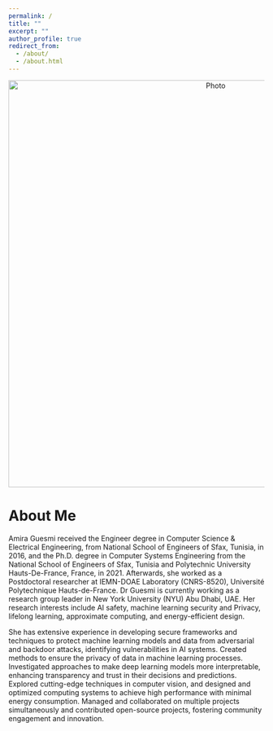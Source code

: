 ```yaml
---
permalink: /
title: ""
excerpt: ""
author_profile: true
redirect_from: 
  - /about/
  - /about.html
---
```


<p align="center">
  <img src="https://AmiraGuesmi-mls.github.io/files/amiraguesmi.JPG?raw=true" alt="Photo" style="width: 800px;"/> 
</p>

# About Me 

Amira Guesmi received the Engineer degree in Computer Science & Electrical Engineering, from National School of Engineers of Sfax, Tunisia, in 2016, and the Ph.D. degree in Computer Systems Engineering from the National School of Engineers of Sfax, Tunisia and Polytechnic University Hauts-De-France, France, in 2021. Afterwards, she worked as a Postdoctoral researcher at IEMN-DOAE Laboratory (CNRS-8520), Université Polytechnique Hauts-de-France. Dr Guesmi is currently working as a research group leader in New York University (NYU) Abu Dhabi, UAE. Her research interests include AI safety, machine learning security and Privacy, lifelong learning, approximate computing, and energy-efficient design.

She has extensive experience in developing secure frameworks and techniques to protect machine learning models and data from adversarial and backdoor attacks, identifying vulnerabilities in AI systems. Created methods to ensure the privacy of data in machine learning processes. Investigated approaches to make deep learning models more interpretable, enhancing transparency and trust in their decisions and predictions. Explored cutting-edge techniques in computer vision, and designed and optimized computing systems to achieve high performance with minimal energy consumption. Managed and collaborated on multiple projects simultaneously and contributed open-source projects, fostering community engagement and innovation.

